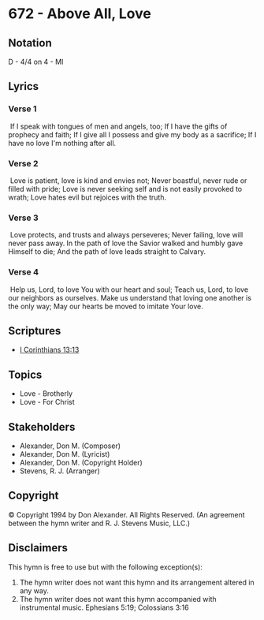 # 672 - Above All, Love

## Notation

D - 4/4 on 4 - MI

## Lyrics

### Verse 1

 If I speak with tongues of men and angels, too; If I have the gifts of prophecy and faith; If I give all I possess and give my body as a sacrifice; If I have no love I'm nothing after all.

### Verse 2

 Love is patient, love is kind and envies not; Never boastful, never rude or filled with pride; Love is never seeking self and is not easily provoked to wrath; Love hates evil but rejoices with the truth.

### Verse 3

 Love protects, and trusts and always perseveres; Never failing, love will never pass away. In the path of love the Savior walked and humbly gave Himself to die; And the path of love leads straight to Calvary.

### Verse 4

 Help us, Lord, to love You with our heart and soul; Teach us, Lord, to love our neighbors as ourselves. Make us understand that loving one another is the only way; May our hearts be moved to imitate Your love.


## Scriptures

- [I Corinthians 13:13](https://www.biblegateway.com/passage/?search=I%20Corinthians%2013%3A13)

## Topics

- Love - Brotherly
- Love - For Christ

## Stakeholders

- Alexander, Don M. (Composer)
- Alexander, Don M. (Lyricist)
- Alexander, Don M. (Copyright Holder)
- Stevens, R. J. (Arranger)

## Copyright

© Copyright 1994 by Don Alexander. All Rights Reserved.
(An agreement between the hymn writer and R. J. Stevens Music, LLC.)

## Disclaimers

This hymn is free to use but with the following exception(s):
1. The hymn writer does not want this hymn and its arrangement altered in any way.
2. The hymn writer does not want this hymn accompanied with instrumental music.
Ephesians 5:19; Colossians 3:16


